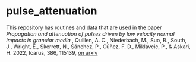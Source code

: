 # pulse_attenuation

This repository has routines and data that are used in the paper <i> Propagation and attenuation of pulses driven by low velocity normal impacts in granular media </i>,  Quillen, A. C., Niederbach, M., Suo, B., South, J.,  Wright, E., Skerrett, N., Sánchez, P., Cúñez, F. D.,  Miklavcic, P., & Askari, H. 2022, Icarus, 386, 115139, <a href = "https://arxiv.org/abs/2207.02897"> on arxiv </a>
